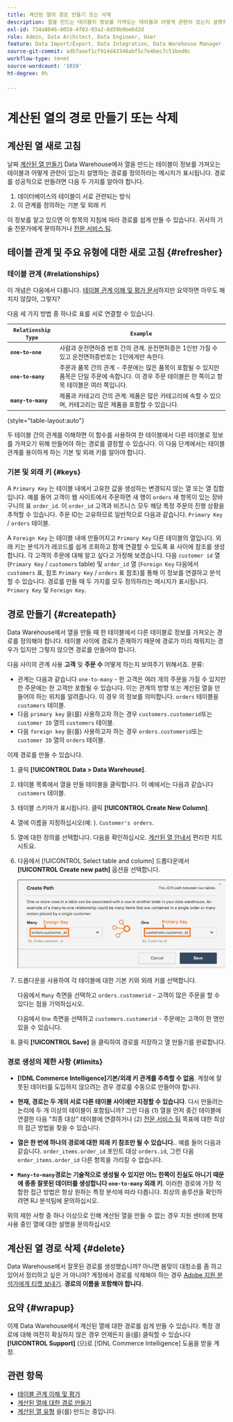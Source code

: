```yaml
---
title: 계산된 열의 경로 만들기 또는 삭제
description: 열을 만드는 테이블이 정보를 가져오는 테이블과 어떻게 관련이 있는지 설명하는 경로를 정의하는 방법을 알아봅니다.
exl-id: 734a8046-8058-4f03-93a2-8d59b9be6d2d
role: Admin, Data Architect, Data Engineer, User
feature: Data Import/Export, Data Integration, Data Warehouse Manager
source-git-commit: adb7aaef1cf914d43348abf5c7e4bec7c51bed0c
workflow-type: tm+mt
source-wordcount: '1019'
ht-degree: 0%

---
```


# 계산된 열의 경로 만들기 또는 삭제

## 계산된 열 새로 고침

날짜 [계산된 열 만들기](../data-warehouse-mgr/creating-calculated-columns.md) Data Warehouse에서 열을 만드는 테이블이 정보를 가져오는 테이블과 어떻게 관련이 있는지 설명하는 경로를 정의하라는 메시지가 표시됩니다. 경로를 성공적으로 만들려면 다음 두 가지를 알아야 합니다.

1. 데이터베이스의 테이블이 서로 관련되는 방식
1. 이 관계를 정의하는 기본 및 외래 키

이 정보를 알고 있으면 이 항목의 지침에 따라 경로를 쉽게 만들 수 있습니다. 귀사의 기술 전문가에게 문의하거나 [전문 서비스 팀](https://experienceleague.adobe.com/docs/commerce-knowledge-base/kb/troubleshooting/miscellaneous/mbi-service-policies.html).

## 테이블 관계 및 주요 유형에 대한 새로 고침 {#refresher}

### 테이블 관계 {#relationships}

이 개념은 다음에서 다룹니다. [테이블 관계 이해 및 평가 문서](../../data-analyst/data-warehouse-mgr/table-relationships.md)하지만 요약하면 아무도 해치지 않잖아, 그렇지?

다음 세 가지 방법 중 하나로 표를 서로 연결할 수 있습니다.

| **`Relationship Type`** | **`Example`** |
|-----|-----|
| **`one-to-one`** | 사람과 운전면허증 번호 간의 관계. 운전면허증은 1인만 가질 수 있고 운전면허증번호는 1인에게만 속한다. |
| **`one-to-many`** | 주문과 품목 간의 관계 - 주문에는 많은 품목이 포함될 수 있지만 품목은 단일 주문에 속합니다. 이 경우 주문 테이블은 한 쪽이고 항목 테이블은 여러 쪽입니다. |
| **`many-to-many`** | 제품과 카테고리 간의 관계: 제품은 많은 카테고리에 속할 수 있으며, 카테고리는 많은 제품을 포함할 수 있습니다. |

{style="table-layout:auto"}

두 테이블 간의 관계를 이해하면 이 함수를 사용하여 한 테이블에서 다른 테이블로 정보를 가져오기 위해 만들어야 하는 경로를 결정할 수 있습니다. 이 다음 단계에서는 테이블 관계를 용이하게 하는 기본 및 외래 키를 알아야 합니다.

### 기본 및 외래 키 {#keys}

A `Primary Key` 는 테이블 내에서 고유한 값을 생성하는 변경되지 않는 열 또는 열 집합입니다. 예를 들어 고객이 웹 사이트에서 주문하면 새 행이 `orders` 새 항목이 있는 장바구니의 표 `order_id`. 이 `order_id` 고객과 비즈니스 모두 해당 특정 주문의 진행 상황을 추적할 수 있습니다. 주문 ID는 고유하므로 일반적으로 다음과 같습니다. `Primary Key` / `orders` 테이블.

A `Foreign Key` 는 테이블 내에 만들어지고 `Primary Key` 다른 테이블의 열입니다. 외래 키는 분석가가 레코드를 쉽게 조회하고 함께 연결할 수 있도록 표 사이에 참조를 생성합니다. 각 고객의 주문에 대해 알고 싶다고 가정해 보겠습니다. 다음 `customer id` 열 (`Primary Key` / `customers` table) 및 `order_id` 열 (`Foreign Key` 다음에서 `customers` 표, 참조 `Primary Key` / `orders` 표 참조)를 통해 이 정보를 연결하고 분석할 수 있습니다. 경로를 만들 때 두 가지를 모두 정의하라는 메시지가 표시됩니다. `Primary Key` 및 `Foreign Key`.

## 경로 만들기 {#createpath}

Data Warehouse에서 열을 만들 때 한 테이블에서 다른 테이블로 정보를 가져오는 경로를 정의해야 합니다. 테이블 사이에 경로가 존재하기 때문에 경로가 미리 채워지는 경우가 있지만 그렇지 않으면 경로를 만들어야 합니다.

다음 사이의 관계 사용 **고객** 및 **주문 수** 어떻게 하는지 보여주기 위해서죠. 분류:

* 관계는 다음과 같습니다 `one-to-many` - 한 고객은 여러 개의 주문을 가질 수 있지만 한 주문에는 한 고객만 포함될 수 있습니다. 이는 관계의 방향 또는 계산된 열을 만들어야 하는 위치를 알려줍니다. 이 경우 의 정보를 의미합니다. `orders` 테이블을 `customers` 테이블.
* 다음 `primary key` 을(를) 사용하고자 하는 경우 `customers.customerid`또는 `customer ID` 열의 `customers` 테이블.
* 다음 `foreign key` 을(를) 사용하고자 하는 경우 `orders.customerid`또는 `customer ID` 열의 `orders` 테이블.

이제 경로를 만들 수 있습니다.

1. 클릭 **[!UICONTROL Data > Data Warehouse]**.
1. 테이블 목록에서 열을 만들 테이블을 클릭합니다. 이 예에서는 다음과 같습니다 `customers` 테이블.
1. 테이블 스키마가 표시됩니다. 클릭 **[!UICONTROL Create New Column]**.
1. 열에 이름을 지정하십시오(예: ). `Customer's orders`.
1. 열에 대한 정의를 선택합니다. 다음을 확인하십시오. [계산된 열 안내서](../data-warehouse-mgr/creating-calculated-columns.md) 편리한 치트 시트요.
1. 다음에서 [!UICONTROL Select table and column] 드롭다운에서 **[!UICONTROL Create new path]** 옵션을 선택합니다.

   ![계산된 열의 경로 만들기 모달](../../assets/Creating_Paths_modal.png)

1. 드롭다운을 사용하여 각 테이블에 대한 기본 키와 외래 키를 선택합니다.

   다음에서 `Many` 측면을 선택하고 `orders.customerid` - 고객이 많은 주문을 할 수 있다는 점을 기억하십시오.

   다음에서 `One` 측면을 선택하고 `customers.customerid` - 주문에는 고객이 한 명만 있을 수 있습니다.

1. 클릭 **[!UICONTROL Save]** 을 클릭하여 경로를 저장하고 열 만들기를 완료합니다.

### 경로 생성의 제한 사항 {#limits}

* **[!DNL Commerce Intelligence]기본/외래 키 관계를 추측할 수 없음**. 계정에 잘못된 데이터를 도입하지 않으려는 경우 경로를 수동으로 만들어야 합니다.

* **현재, 경로는 두 개의 서로 다른 테이블 사이에만 지정할 수 있습니다**. 다시 만들려는 논리에 두 개 이상의 테이블이 포함됩니까? 그런 다음 (1) 열을 먼저 중간 테이블에 연결한 다음 &quot;최종 대상&quot; 테이블에 연결하거나 (2) [전문 서비스 팀](https://experienceleague.adobe.com/docs/commerce-knowledge-base/kb/troubleshooting/miscellaneous/mbi-service-policies.html) 목표에 대한 최상의 접근 방법을 찾을 수 있습니다.

* **열은 한 번에 하나의 경로에 대한 외래 키 참조만 될 수 있습니다.**. 예를 들어 다음과 같습니다. `order_items.order_id` 포인트 대상 `orders.id`, 그런 다음 `order_items.order_id` 다른 항목을 가리킬 수 없습니다.

* **`Many-to-many`경로는 기술적으로 생성될 수 있지만 어느 한쪽이 진실도 아니기 때문에 종종 잘못된 데이터를 생성합니다 `one-to-many` 외래 키**. 이러한 경로에 가장 적합한 접근 방법은 항상 원하는 특정 분석에 따라 다릅니다. 최상의 솔루션을 확인하려면 RJ 분석팀에 문의하십시오.

위의 제한 사항 중 하나 이상으로 인해 계산된 열을 만들 수 없는 경우 지원 센터에 현재 사용 중인 열에 대한 설명을 문의하십시오

## 계산된 열 경로 삭제 {#delete}

Data Warehouse에서 잘못된 경로를 생성했습니까? 아니면 봄맞이 대청소를 좀 하고 있어서 정리하고 싶은 거 아니야? 계정에서 경로를 삭제해야 하는 경우 [Adobe 지원 분석가에게 티켓 보내기](../../guide-overview.md#Submitting-a-Support-Ticket). **경로의 이름을 포함해야 합니다.**

## 요약 {#wrapup}

이제 Data Warehouse에서 계산된 열에 대한 경로를 쉽게 만들 수 있습니다. 특정 경로에 대해 여전히 확실하지 않은 경우 언제든지 을(를) 클릭할 수 있습니다 **[!UICONTROL Support]** (으)로 [!DNL Commerce Intelligence] 도움을 받을 계정.

## 관련 항목

* [테이블 관계 이해 및 평가](../data-warehouse-mgr/table-relationships.md)
* [계산된 열에 대한 경로 만들기](../data-warehouse-mgr/create-paths-calc-columns.md)
* [계산된 열 유형](../data-warehouse-mgr/calc-column-types.md) 을(를) 만드는 중입니다.
